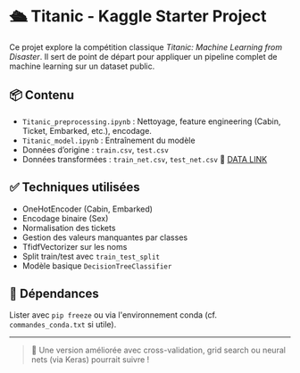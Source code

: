 # 🛳️ Titanic - Kaggle Starter Project

Ce projet explore la compétition classique *Titanic: Machine Learning from Disaster*. Il sert de point de départ pour appliquer un pipeline complet de machine learning sur un dataset public.

## 📦 Contenu

- `Titanic_preprocessing.ipynb` : Nettoyage, feature engineering (Cabin, Ticket, Embarked, etc.), encodage.
- `Titanic_model.ipynb` : Entraînement du modèle
- Données d’origine : `train.csv`, `test.csv`
- Données transformées : `train_net.csv`, `test_net.csv`
🔗 [DATA LINK](https://huggingface.co/datasets/0wI/titanic-survival)

## ✅ Techniques utilisées

- OneHotEncoder (Cabin, Embarked)
- Encodage binaire (Sex)
- Normalisation des tickets
- Gestion des valeurs manquantes par classes
- TfidfVectorizer sur les noms
- Split train/test avec `train_test_split`
- Modèle basique `DecisionTreeClassifier`

## 🔧 Dépendances

Lister avec `pip freeze` ou via l'environnement conda (cf. `commandes_conda.txt` si utile).

---

> 💬 Une version améliorée avec cross-validation, grid search ou neural nets (via Keras) pourrait suivre !
